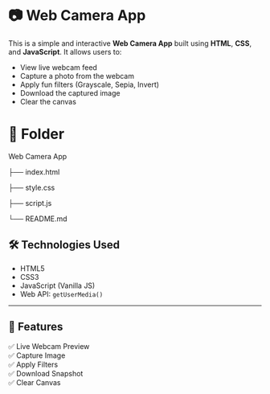 # 📷 Web Camera App

This is a simple and interactive **Web Camera App** built using **HTML**, **CSS**, and **JavaScript**. It allows users to:

- View live webcam feed
- Capture a photo from the webcam
- Apply fun filters (Grayscale, Sepia, Invert)
- Download the captured image
- Clear the canvas


# 📁 Folder
   Web Camera App
   
   ├── index.html
   
   ├── style.css
   
   ├── script.js
   
   └── README.md



## 🛠️ Technologies Used

- HTML5
- CSS3
- JavaScript (Vanilla JS)
- Web API: `getUserMedia()`

---

## 📸 Features

✅ Live Webcam Preview  
✅ Capture Image  
✅ Apply Filters  
✅ Download Snapshot  
✅ Clear Canvas

